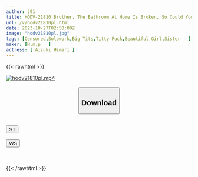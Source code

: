 ```yaml
---
author: j91
title: HODV-21810 Brother, The Bathroom At Home Is Broken, So Could You Stay The Night Tonight? Himari Aizuki, Who Is Really In Love With Me, Showed Me Her Big Breasts And Seduced Me Into Creampie Sex
url: /v/hodv21810pl.html
date: 2023-10-27T02:50:00Z
image: "hodv21810pl.jpg"
tags: [Censored,Solowork,Big Tits,Titty Fuck,Beautiful Girl,Sister	 ]
maker: [H.m.p   ]
actress: [ Aizuki Himari ]
---
```



{{< rawhtml >}}

<div class="video" data-videoid="okxAOzZMPYIWXD">
    <a href="javascript:;">
        <img src="https://my.j91.asia/v/hodv21810pl.jpg" width="WIDTH" height="HEIGHT" alt="hodv21810pl.mp4" loading="lazy">
    </a>
</div>

<script type="text/javascript" src="https://j91.asia/asset/on-demand-st.js"></script>

<br>
  <link rel="stylesheet" href="https://j91.asia/asset/bs5.css">
  
  <center>
  <button class="btn btn-primary" type="button" data-bs-toggle="collapse" data-bs-target=".multi-collapse" aria-expanded="false" aria-controls="multiCollapseExample1 multiCollapseExample2"><h2>Download</h2></button></center>
</p>
<div class="row">
  <div class="col">
    <div class="collapse multi-collapse" id="multiCollapseExample1">
      <div class="card card-body">
	      	      <br>
<div class="buttons">  
<a href="https://streamtape.to/v/okxAOzZMPYIWXD"><button class="btn-hover color-3"><i class="fa fa-download"></i> ST</button></a></div>
    </div>
  </div>
</div>
  <div class="col">
    <div class="collapse multi-collapse" id="multiCollapseExample2">
      <div class="card card-body">
	      <br>
<div class="buttons">
    <a href="https://wolfstream.tv/vil7tto6rhen"><button class="btn-hover color-9"><i class="fa fa-download"></i> WS</button></a></div>
<br><br>
      </div>
    </div>
  </div>
</div>

{{< /rawhtml >}}